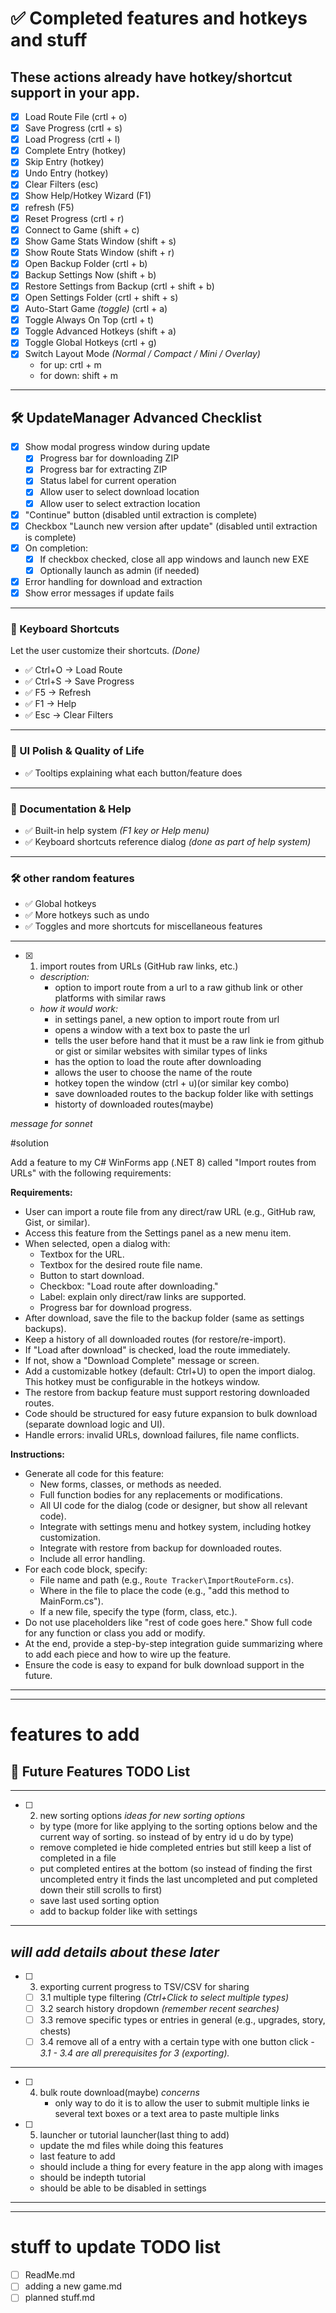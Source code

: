 # ✅ Completed features and hotkeys and stuff
## These actions already have hotkey/shortcut support in your app.
- [x] Load Route File  (crtl + o)  
- [x] Save Progress  (crtl + s)  
- [x] Load Progress  (crtl + l)  
- [x] Complete Entry (hotkey)  
- [x] Skip Entry  (hotkey)  
- [x] Undo Entry  (hotkey)  
- [x] Clear Filters (esc)  
- [x] Show Help/Hotkey Wizard (F1)  
- [x] refresh (F5)  
- [x] Reset Progress (crtl + r)  
- [x] Connect to Game (shift + c)  
- [x] Show Game Stats Window (shift + s)  
- [x] Show Route Stats Window (shift + r)  
- [x] Open Backup Folder (crtl + b)  
- [x] Backup Settings Now (shift + b)  
- [x] Restore Settings from Backup (crtl + shift + b)  
- [x] Open Settings Folder (crtl + shift + s)
- [x] Auto-Start Game *(toggle)*  (crtl + a)
- [x] Toggle Always On Top  (crtl + t)
- [x] Toggle Advanced Hotkeys  (shift + a)
- [x] Toggle Global Hotkeys  (crtl + g)
- [x] Switch Layout Mode *(Normal / Compact / Mini / Overlay)*  
	- for up: crtl + m  
	- for down: shift + m  

---

## 🛠️ UpdateManager Advanced Checklist

- [x] Show modal progress window during update
    - [x] Progress bar for downloading ZIP
    - [x] Progress bar for extracting ZIP
    - [x] Status label for current operation
    - [x] Allow user to select download location
    - [x] Allow user to select extraction location
- [x] "Continue" button (disabled until extraction is complete)
- [x] Checkbox "Launch new version after update" (disabled until extraction is complete)
- [x] On completion:
    - [x] If checkbox checked, close all app windows and launch new EXE
    - [x] Optionally launch as admin (if needed)
- [x] Error handling for download and extraction
- [x] Show error messages if update fails

---

### 🎹 Keyboard Shortcuts  
Let the user customize their shortcuts. *(Done)*

- ✅ Ctrl+O → Load Route  
- ✅ Ctrl+S → Save Progress  
- ✅ F5 → Refresh  
- ✅ F1 → Help  
- ✅ Esc → Clear Filters

---

### 🧽 UI Polish & Quality of Life

- ✅ Tooltips explaining what each button/feature does

---

### 📖 Documentation & Help

- ✅ Built-in help system *(F1 key or Help menu)*
- ✅ Keyboard shortcuts reference dialog *(done as part of help system)*

---

### 🛠️ other random features

- ✅ Global hotkeys
- ✅ More hotkeys such as undo
- ✅ Toggles and more shortcuts for miscellaneous features

---

- [x] 1. import routes from URLs (GitHub raw links, etc.)
    - *description:*
        - option to import route from a url to a raw github link or other platforms with similar raws
    - *how it would work:*
        - in settings panel, a new option to import route from url
        - opens a window with a text box to paste the url
        - tells the user before hand that it must be a raw link ie from github or gist or similar websites with similar types of links
        - has the option to load the route after downloading
        - allows the user to choose the name of the route
        - hotkey topen the window (ctrl + u)(or similar key combo)
        - save downloaded routes to the backup folder like with settings
        - historty of downloaded routes(maybe)

*message for sonnet*

#solution

Add a feature to my C# WinForms app (.NET 8) called "Import routes from URLs" with the following requirements:

**Requirements:**
- User can import a route file from any direct/raw URL (e.g., GitHub raw, Gist, or similar).
- Access this feature from the Settings panel as a new menu item.
- When selected, open a dialog with:
  - Textbox for the URL.
  - Textbox for the desired route file name.
  - Button to start download.
  - Checkbox: "Load route after downloading."
  - Label: explain only direct/raw links are supported.
  - Progress bar for download progress.
- After download, save the file to the backup folder (same as settings backups).
- Keep a history of all downloaded routes (for restore/re-import).
- If "Load after download" is checked, load the route immediately.
- If not, show a "Download Complete" message or screen.
- Add a customizable hotkey (default: Ctrl+U) to open the import dialog. This hotkey must be configurable in the hotkeys window.
- The restore from backup feature must support restoring downloaded routes.
- Code should be structured for easy future expansion to bulk download (separate download logic and UI).
- Handle errors: invalid URLs, download failures, file name conflicts.

**Instructions:**
- Generate all code for this feature:
  - New forms, classes, or methods as needed.
  - Full function bodies for any replacements or modifications.
  - All UI code for the dialog (code or designer, but show all relevant code).
  - Integrate with settings menu and hotkey system, including hotkey customization.
  - Integrate with restore from backup for downloaded routes.
  - Include all error handling.
- For each code block, specify:
  - File name and path (e.g., `Route Tracker\ImportRouteForm.cs`).
  - Where in the file to place the code (e.g., "add this method to MainForm.cs").
  - If a new file, specify the type (form, class, etc.).
- Do not use placeholders like "rest of code goes here." Show full code for any function or class you add or modify.
- At the end, provide a step-by-step integration guide summarizing where to add each piece and how to wire up the feature.
- Ensure the code is easy to expand for bulk download support in the future.

---

---

# features to add
## 📝 Future Features TODO List

---

- [ ] 2. new sorting options
    *ideas for new sorting options*
    - by type (more for like applying to the sorting options below and the current way of sorting. so instead of by entry id u do by type)
    - remove completed ie hide completed entries but still keep a list of completed in a file
    - put completed entires at the bottom (so instead of finding the first uncompleted entry it finds the last uncompleted and put completed down their still scrolls to first)
    - save last used sorting option
    - add to backup folder like with settings 

---

## *will add details about these later*

- [ ] 3. exporting current progress to TSV/CSV for sharing
    - [ ] 3.1 multiple type filtering *(Ctrl+Click to select multiple types)*
    - [ ] 3.2 search history dropdown *(remember recent searches)*
    - [ ] 3.3 remove specific types or entries in general (e.g., upgrades, story, chests)
    - [ ] 3.4 remove all of a entry with a certain type with one button click
    *- 3.1 - 3.4 are all prerequisites for 3 (exporting).*

---

- [ ] 4. bulk route download(maybe)
    *concerns*
        - only way to do it is to allow the user to submit multiple links ie several text boxes or a text area to paste multiple links
- [ ] 5. launcher or tutorial launcher(last thing to add)
    - update the md files while doing this features
    - last feature to add
    - should include a thing for every feature in the app along with images
    - should be indepth tutorial
    - should be able to be disabled in settings

---

---

# stuff to update TODO list
- [ ] ReadMe.md
- [ ] adding a new game.md
- [ ] planned stuff.md